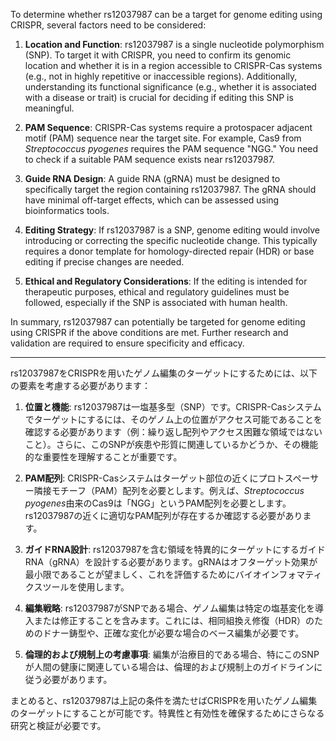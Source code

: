 To determine whether rs12037987 can be a target for genome editing using CRISPR, several factors need to be considered:

1. **Location and Function**: rs12037987 is a single nucleotide polymorphism (SNP). To target it with CRISPR, you need to confirm its genomic location and whether it is in a region accessible to CRISPR-Cas systems (e.g., not in highly repetitive or inaccessible regions). Additionally, understanding its functional significance (e.g., whether it is associated with a disease or trait) is crucial for deciding if editing this SNP is meaningful.

2. **PAM Sequence**: CRISPR-Cas systems require a protospacer adjacent motif (PAM) sequence near the target site. For example, Cas9 from *Streptococcus pyogenes* requires the PAM sequence "NGG." You need to check if a suitable PAM sequence exists near rs12037987.

3. **Guide RNA Design**: A guide RNA (gRNA) must be designed to specifically target the region containing rs12037987. The gRNA should have minimal off-target effects, which can be assessed using bioinformatics tools.

4. **Editing Strategy**: If rs12037987 is a SNP, genome editing would involve introducing or correcting the specific nucleotide change. This typically requires a donor template for homology-directed repair (HDR) or base editing if precise changes are needed.

5. **Ethical and Regulatory Considerations**: If the editing is intended for therapeutic purposes, ethical and regulatory guidelines must be followed, especially if the SNP is associated with human health.

In summary, rs12037987 can potentially be targeted for genome editing using CRISPR if the above conditions are met. Further research and validation are required to ensure specificity and efficacy.

---

rs12037987をCRISPRを用いたゲノム編集のターゲットにするためには、以下の要素を考慮する必要があります：

1. **位置と機能**: rs12037987は一塩基多型（SNP）です。CRISPR-Casシステムでターゲットにするには、そのゲノム上の位置がアクセス可能であることを確認する必要があります（例：繰り返し配列やアクセス困難な領域ではないこと）。さらに、このSNPが疾患や形質に関連しているかどうか、その機能的な重要性を理解することが重要です。

2. **PAM配列**: CRISPR-Casシステムはターゲット部位の近くにプロトスペーサー隣接モチーフ（PAM）配列を必要とします。例えば、*Streptococcus pyogenes*由来のCas9は「NGG」というPAM配列を必要とします。rs12037987の近くに適切なPAM配列が存在するか確認する必要があります。

3. **ガイドRNA設計**: rs12037987を含む領域を特異的にターゲットにするガイドRNA（gRNA）を設計する必要があります。gRNAはオフターゲット効果が最小限であることが望ましく、これを評価するためにバイオインフォマティクスツールを使用します。

4. **編集戦略**: rs12037987がSNPである場合、ゲノム編集は特定の塩基変化を導入または修正することを含みます。これには、相同組換え修復（HDR）のためのドナー鋳型や、正確な変化が必要な場合のベース編集が必要です。

5. **倫理的および規制上の考慮事項**: 編集が治療目的である場合、特にこのSNPが人間の健康に関連している場合は、倫理的および規制上のガイドラインに従う必要があります。

まとめると、rs12037987は上記の条件を満たせばCRISPRを用いたゲノム編集のターゲットにすることが可能です。特異性と有効性を確保するためにさらなる研究と検証が必要です。